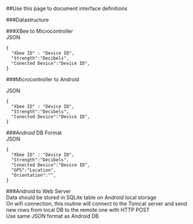 ##Use this page to document interface definitions  

###Datastructure


###XBee to Microcontroller  
JSON

```
{
  "Xbee ID" : "Device ID",
  "Strength":"Decibels",
  "Conected Device":"Device ID",
}
```

###Microcontroller to Android  

JSON

```
{
  "Xbee ID" : "Device ID",
  "Strength":"Decibels",
  "Conected Device":"Device ID",
}
```

###Android DB Format  
JSON

```
{
  "Xbee ID" : "Device ID",
  "Strength":"Decibels",
  "Conected Device":"Device ID",
  "GPS":"Location",
  "Orientation":"",
}
``` 

###Android to Web Server  
Data should be stored in SQLite table on Android local storage  
On wifi connection, this routine will connect to the Tomcat server and send new rows from local DB to the remote one with HTTP POST  
Use same JSON format as Android DB
